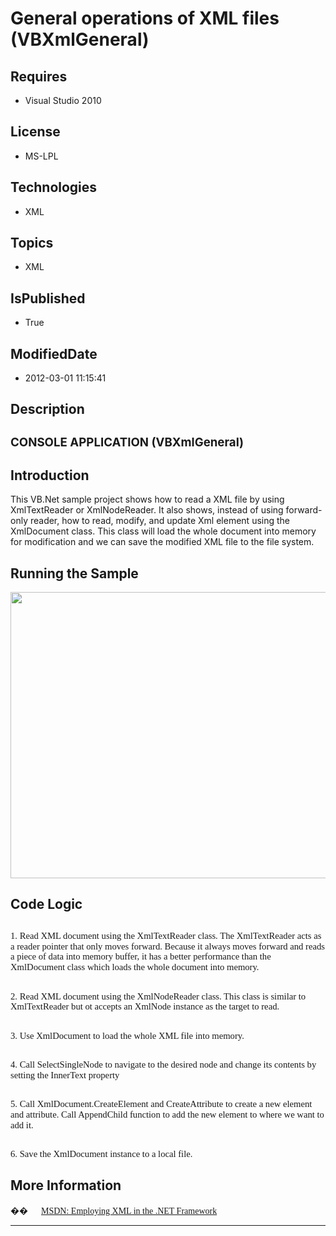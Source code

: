 # General operations of XML files (VBXmlGeneral)
## Requires
* Visual Studio 2010
## License
* MS-LPL
## Technologies
* XML
## Topics
* XML
## IsPublished
* True
## ModifiedDate
* 2012-03-01 11:15:41
## Description

<h2><span style="font-size:14.0pt; line-height:115%">CONSOLE APPLICATION </span><span style="font-size:14.0pt; line-height:115%">(</span><span class="SpellE"><span style="font-size:14.0pt; line-height:115%">VBXmlGeneral</span></span><span style="font-size:14.0pt; line-height:115%">)
</span></h2>
<h2>Introduction</h2>
<p class="MsoNormal">This <span style="">VB.Net</span> sample project shows how to read a XML file by using
<span class="SpellE">XmlTextReader</span> or <span class="SpellE">XmlNodeReader</span>. It also shows, instead of using forward-only reader, how to read, modify, and update Xml element using the
<span class="SpellE">XmlDocument</span> class. This class will load the whole document into memory for modification and we can save the modified XML file to the file system.<span style="">
</span></p>
<h2>Running the Sample</h2>
<p class="MsoNormal"><span style=""><img src="/site/view/file/52971/1/image.png" alt="" width="576" height="458" align="middle">
</span></p>
<h2><span style="">Code Logic </span></h2>
<h2><span style="font-size:11.0pt; line-height:115%; font-family:&quot;Calibri&quot;,&quot;sans-serif&quot;; font-weight:normal">1. Read XML document using the
<span class="SpellE">XmlTextReader</span> class. The <span class="SpellE">XmlTextReader</span> acts as a reader pointer that only moves forward. Because it always moves forward and reads a piece of data into memory buffer, it has a better performance than</span><span style="font-size:11.0pt; line-height:115%; font-family:&quot;Calibri&quot;,&quot;sans-serif&quot;; font-weight:normal">
</span><span style="font-size:11.0pt; line-height:115%; font-family:&quot;Calibri&quot;,&quot;sans-serif&quot;; font-weight:normal">the
<span class="SpellE">XmlDocument</span> class which loads the whole document into memory.
</span></h2>
<h2><span style="font-size:11.0pt; line-height:115%; font-family:&quot;Calibri&quot;,&quot;sans-serif&quot;; font-weight:normal">2. Read XML document using the
<span class="SpellE">XmlNodeReader</span> class. This class is similar to <span class="SpellE">
XmlTextReader</span> but <span class="SpellE"><span class="GramE">ot</span></span> accepts an
<span class="SpellE">XmlNode</span> instance as the target to read. </span></h2>
<h2><span style="font-size:11.0pt; line-height:115%; font-family:&quot;Calibri&quot;,&quot;sans-serif&quot;; font-weight:normal">3. Use
<span class="SpellE">XmlDocument</span> to load the whole XML file into memory.
</span></h2>
<h2><span style="font-size:11.0pt; line-height:115%; font-family:&quot;Calibri&quot;,&quot;sans-serif&quot;; font-weight:normal">4. Call
<span class="SpellE">SelectSingleNode</span> to navigate to the desired node and change its contents by setting the
<span class="SpellE">InnerText</span> property </span></h2>
<h2><span style="font-size:11.0pt; line-height:115%; font-family:&quot;Calibri&quot;,&quot;sans-serif&quot;; font-weight:normal">5. Call
<span class="SpellE">XmlDocument.CreateElement</span> and <span class="SpellE">
CreateAttribute</span> to create a new element</span><span style="font-size:11.0pt; line-height:115%; font-family:&quot;Calibri&quot;,&quot;sans-serif&quot;; font-weight:normal">
</span><span style="font-size:11.0pt; line-height:115%; font-family:&quot;Calibri&quot;,&quot;sans-serif&quot;; font-weight:normal">and attribute. Call
<span class="SpellE">AppendChild</span> function to add the new element to where we want to add it.
</span></h2>
<h2><span style="font-size:11.0pt; line-height:115%; font-family:&quot;Calibri&quot;,&quot;sans-serif&quot;; font-weight:normal">6. Save the
<span class="SpellE">XmlDocument</span> instance to a local file. </span></h2>
<h2>More Information</h2>
<p class="MsoListParagraphCxSpFirst" style="margin-bottom:0cm; margin-bottom:.0001pt; line-height:normal; text-autospace:none">
<span style="font-family:Symbol"><span style="">��<span style="font:7.0pt &quot;Times New Roman&quot;">&nbsp;&nbsp;&nbsp;&nbsp;&nbsp;&nbsp;&nbsp;&nbsp;
</span></span></span><span style="font-family:������"><a href="http://msdn.microsoft.com/en-us/library/2bcctyt8.aspx">MSDN: Employing XML in the .NET Framework</a>
</span></p>
<p class="MsoListParagraphCxSpLast"></p>
<hr>
<div><a href="http://go.microsoft.com/?linkid=9759640" style="margin-top:3px"><img alt="" src="http://bit.ly/onecodelogo">
</a></div>
